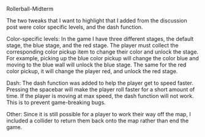 Rollerball-Midterm


The two tweaks that I want to highlight that I added from the discussion post were color specific levels, and the dash function.

Color-specific levels:
In the game I have three different stages, the default stage, the blue stage, and the red stage. The player must collect the corresponding color pickup item to change their color and unlock the stage. 
For example, picking up the blue color pickup will change the color blue and moving to the blue wall will unlock the blue stage. The same for the red color pickup, it will change the player red, and unlock the red stage.

Dash:
The dash function was added to help the player get to speed faster. Pressing the spacebar will make the player roll faster for a short amount of time. If the player is moving at max speed, the dash function will not work. This is to prevent game-breaking bugs.

Other:
Since it is still possible for a player to work their way off the map, I included a collider to return them back onto the map rather than end the game.